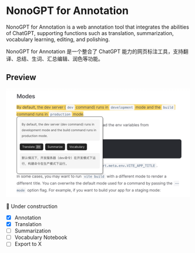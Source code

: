 # NonoGPT for Annotation

NonoGPT for Annotation is a web annotation tool that integrates the abilities of ChatGPT, supporting functions such as translation, summarization, vocabulary learning, editing, and polishing.

NonoGPT for Annotation 是一个整合了 ChatGPT 能力的网页标注工具，支持翻译、总结、生词、汇总编辑、润色等功能。

## Preview

![Preview](preview.png)

🚧 Under construction

- [x] Annotation
- [x] Translation
- [ ] Summarization
- [ ] Vocabulary Notebook
- [ ] Export to X
